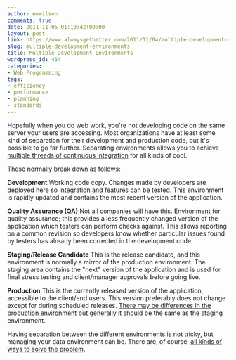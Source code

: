 ```yaml
---
author: emwilson
comments: true
date: 2011-11-05 01:19:42+00:00
layout: post
link: https://www.alwaysgetbetter.com/2011/11/04/multiple-development-environments/
slug: multiple-development-environments
title: Multiple Development Environments
wordpress_id: 454
categories:
- Web Programming
tags:
- efficiency
- performance
- planning
- standards
---
```


Hopefully when you do web work, you're not developing code on the same server your users are accessing. Most organizations have at least some kind of separation for their development and production code, but it's possible to go far further. Separating environments allows you to achieve [multiple threads of continuous integration](/blog/2011/04/22/rely-continuous-integration/) for all kinds of cool.

These normally break down as follows:

**Development**
Working code copy. Changes made by developers are deployed here so integration and features can be tested. This environment is rapidly updated and contains the most recent version of the application.

**Quality Assurance (QA)**
Not all companies will have this. Environment for quality assurance; this provides a less frequently changed version of the application which testers can perform checks against. This allows reporting on a common revision so developers know whether particular issues found by testers has already been corrected in the development code.

**Staging/Release Candidate**
This is the release candidate, and this environment is normally a mirror of the production environment. The staging area contains the "next" version of the application and is used for final stress testing and client/manager approvals before going live.

**Production**
This is the currently released version of the application, accessible to the client/end users. This version preferably does not change except for during scheduled releases. [There may be differences in the production environment](/blog/2011/03/03/displaying-productiononly-markup-rails/) but generally it should be the same as the staging environment.

Having separation between the different environments is not tricky, but managing your data environment can be. There are, of course, [all kinds of ways to solve the problem](/blog/2011/04/20/database-migrations/).
